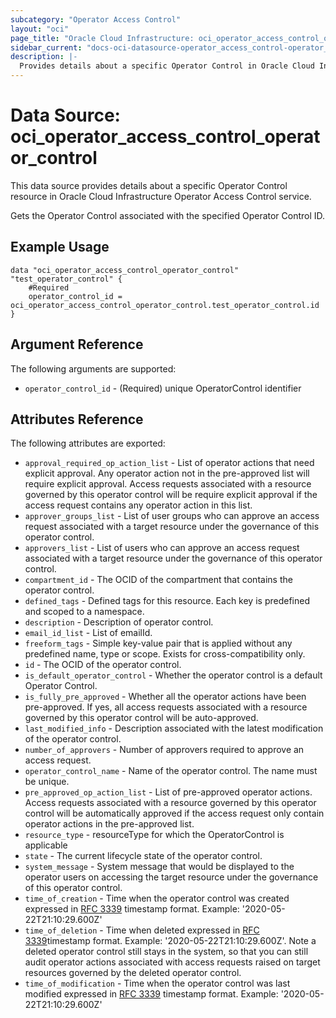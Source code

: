 ```yaml
---
subcategory: "Operator Access Control"
layout: "oci"
page_title: "Oracle Cloud Infrastructure: oci_operator_access_control_operator_control"
sidebar_current: "docs-oci-datasource-operator_access_control-operator_control"
description: |-
  Provides details about a specific Operator Control in Oracle Cloud Infrastructure Operator Access Control service
---
```


# Data Source: oci_operator_access_control_operator_control
This data source provides details about a specific Operator Control resource in Oracle Cloud Infrastructure Operator Access Control service.

Gets the Operator Control associated with the specified Operator Control ID.

## Example Usage

```hcl
data "oci_operator_access_control_operator_control" "test_operator_control" {
	#Required
	operator_control_id = oci_operator_access_control_operator_control.test_operator_control.id
}
```

## Argument Reference

The following arguments are supported:

* `operator_control_id` - (Required) unique OperatorControl identifier


## Attributes Reference

The following attributes are exported:

* `approval_required_op_action_list` - List of operator actions that need explicit approval. Any operator action not in the pre-approved list will require explicit approval. Access requests associated with a resource governed by this operator control will be require explicit approval if the access request contains any operator action in this list.  
* `approver_groups_list` - List of user groups who can approve an access request associated with a target resource under the governance of this operator control.
* `approvers_list` - List of users who can approve an access request associated with a target resource under the governance of this operator control.
* `compartment_id` - The OCID of the compartment that contains the operator control.
* `defined_tags` - Defined tags for this resource. Each key is predefined and scoped to a namespace. 
* `description` - Description of operator control.
* `email_id_list` - List of emailId. 
* `freeform_tags` - Simple key-value pair that is applied without any predefined name, type or scope. Exists for cross-compatibility only. 
* `id` - The OCID of the operator control.
* `is_default_operator_control` - Whether the operator control is a default Operator Control. 
* `is_fully_pre_approved` - Whether all the operator actions have been pre-approved. If yes, all access requests associated with a resource governed by this operator control  will be auto-approved. 
* `last_modified_info` - Description associated with the latest modification of the operator control.
* `number_of_approvers` - Number of approvers required to approve an access request.
* `operator_control_name` - Name of the operator control. The name must be unique.
* `pre_approved_op_action_list` - List of pre-approved operator actions. Access requests associated with a resource governed by this operator control will be automatically approved if the access request only contain operator actions in the pre-approved list.        
* `resource_type` - resourceType for which the OperatorControl is applicable
* `state` - The current lifecycle state of the operator control.
* `system_message` - System message that would be displayed to the operator users on accessing the target resource under the governance of this operator control.
* `time_of_creation` - Time when the operator control was created expressed in [RFC 3339](https://tools.ietf.org/html/rfc3339) timestamp format. Example: '2020-05-22T21:10:29.600Z' 
* `time_of_deletion` - Time when deleted expressed in [RFC 3339](https://tools.ietf.org/html/rfc3339)timestamp format. Example: '2020-05-22T21:10:29.600Z'. Note a deleted operator control still stays in the system, so that you can still audit operator actions associated with access requests raised on target resources governed by the deleted operator control. 
* `time_of_modification` - Time when the operator control was last modified expressed in [RFC 3339](https://tools.ietf.org/html/rfc3339) timestamp format. Example: '2020-05-22T21:10:29.600Z' 


